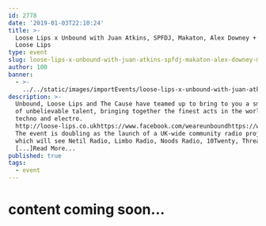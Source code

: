 ```yaml
---
id: 2778
date: '2019-01-03T22:10:24'
title: >-
  Loose Lips x Unbound with Juan Atkins, SPFDJ, Makaton, Alex Downey + more... -
  Loose Lips
type: event
slug: loose-lips-x-unbound-with-juan-atkins-spfdj-makaton-alex-downey-more
author: 100
banner:
  - >-
    ../../static/images/importEvents/loose-lips-x-unbound-with-juan-atkins-spfdj-makaton-alex-downey-more/image2778.jpeg
description: >-
  Unbound, Loose Lips and The Cause have teamed up to bring to you a smorgasbord
  of unbelievable talent, bringing together the finest acts in the world of
  techno and electro.
  http://loose-lips.co.ukhttps://www.facebook.com/weareunboundhttps://www.facebook.com/thecauselondon
  The event is doubling as the launch of a UK-wide community radio project,
  which will see Netil Radio, Limbo Radio, Noods Radio, 10Twenty, Threads
  [...]Read More...
published: true
tags:
  - event
---
```

content coming soon...
======================